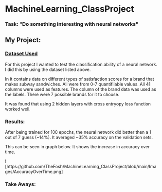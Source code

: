 # MachineLearning_ClassProject

### Task: "Do something interesting with neural networks"

## My Project:
### [Dataset Used](https://www.kaggle.com/datasets/kane6543/sub-sandwich-customer-satisfaction-score)
<p>For this project I wanted to test the classification ability of a neural network. I did this by using the dataset listed above.</p>
<p>In it contains data on different types of satisfaction scores for a brand that makes subway sandwiches. All were from 0-7 quantifilable values. All 41 columns were used as features. The column of the brand data was used as the labels. There were 7 possible brands for it to choose.</p>
<p>It was found that using 2 hidden layers with cross entryopy loss function worked well.</p>

### Results:
<p>After being trained for 100 epochs, the neural network did better then a 1 out of 7 guess (~14%). It averaged ~35% accuracy on the validation sets.</p>
<p>This can be seen in graph below. It shows the increase in accuracy over time.</p>
![https://github.com/TheFosh/MachineLearning_ClassProject/blob/main/Images/AccuracyOverTime.png]

### Take Aways:
